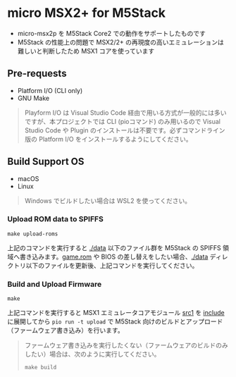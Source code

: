 # micro MSX2+ for M5Stack

- micro-msx2p を M5Stack Core2 での動作をサポートしたものです
- M5Stack の性能上の問題で MSX2/2+ の再現度の高いエミュレーションは難しいと判断したため MSX1 コアを使っています

## Pre-requests

- Platform I/O (CLI only)
- GNU Make

> Playform I/O は Visual Studio Code 経由で用いる方式が一般的には多いですが、本プロジェクトでは CLI (pioコマンド) のみ用いるので Visual Studio Code や Plugin のインストールは不要です。必ずコマンドライン版の Platform I/O をインストールするようにしてください。

## Build Support OS

- macOS
- Linux

> Windows でビルドしたい場合は WSL2 を使ってください。

### Upload ROM data to SPIFFS

```
make upload-roms
```

上記のコマンドを実行すると [./data](./data) 以下のファイル群を M5Stack の SPIFFS 領域へ書き込みます。[game.rom](./data/game.rom) や BIOS の差し替えをしたい場合、[./data](./data) ディレクトリ以下のファイルを更新後、上記コマンドを実行してください。

### Build and Upload Firmware

```
make
```

上記コマンドを実行すると MSX1 エミュレータコアモジュール [src1](../src1) を [include](include) に展開してから `pio run -t upload` で M5Stack 向けのビルドとアップロード（ファームウェア書き込み）を行います。

> ファームウェア書き込みを実行したくない（ファームウェアのビルドのみしたい）場合は、次のように実行してください。
>
> ```
> make build
> ```
